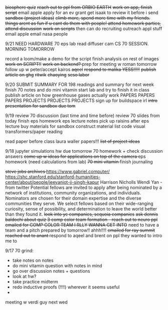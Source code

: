 
<s>biosphere quiz</s>
<s>reach out to ppl from ORBIO EARTH</s>
<s>work on app, finish script</s> email apple
apply for an ev grant
	get isaak to review it before i send
<s>sandbox (project ideas)</s>
<s>climb more, spend more time with my friends. things arent as fun if u cant do them with people! </s> 
<s>attend homework parties, attend discussion</s>
<s>work on scripts</s>
then can do recruiting outreach appl stuff
	email apple
	email nasa people
	

9/21
NEED HARDWARE
70
eps lab
read diffuser cam
CS 70 SESSION. MORNING TOMORROW

record a loom/make a demo for the script
	finish analysis on rest of images
	<s>work on SCRIPT!!</s>
<s>work on backend? </s>
prep for meeting w roman tomorrow
follow up w peter/accept kairos
<s>aqeel</s>
<s>respond to malika YESS!!!!!</s>
<s>publish article on ghg</s>
<s>ritwik</s>
<s>chaoying</s>
<s>seso labor</s>



9/20
SUBMIT SUMMARY FOR 198
readings and summary for next week 
finish 70 notes and do mini vitamin
start lab and try to finish it in class
publish article on how greenhouse gases actually work 
PAPERS PAPERS PAPERS
PROJECTS PROJECTS PROJECTS
sign up for buildspace irl
<s>intro presentation for sandbox due tom</s>

9/19
review 70 discussion (last time and time before)
review 70 slides from today
finish eps homework 
eps lecture notes
pick up raisins after eps lecture 
buy materials for sandbox
	construct material list
code visual transformers/paper reading

read paper before class
laura waller papers!!!
<s>list of project ideas</s>


9/18
jupyter simulations hw due tomorrow
70 homework + check discussion answers
<s>come up w ideas for applications on top of the camera </s>
eps homework (need calculations from lab)
<s>70 mini vitamin </s>
finish journaling

<s>steve jobs archives </s>
	https://www.gabriel.computer/
	https://shc.stanford.edu/stanford-humanities-center/about/people/jeevanjot-jj-singh-kapur
	Harrison Nicholls
	Wendi Yan - from twitter
	Potential fellows are invited to apply after being nominated by a network of institutions, community organizations, and individuals. Nominators are chosen for their domain expertise and the diverse communities they serve. We select fellows based on their wide-ranging curiosity, sense of possibility, and determination to leave the world better than they found it.
<s>look into yc companies, sequoia companies</s>
<s>ask dennis baldochi about quiz 3 </s>
<s>comp color team formation - reach out to neuro ppl</s>
<s>emailed for COMP COLOR TEAM I RLLY WANNA GET INTO</s>
	need to have a team and a pitch prepared by tomorrow!! ahhh!!!!
<s>emailed for ray summit</s>
<s>reached out to anant </s>
respond to aqeel and brent on ppl they wanted to intro me to



9/17
70 grind:
- take notes on notes
- do mini vitamin question with notes in mind
- go over discussion notes + questions
- look at hw?
- take practice midterm
- redo inductive proofs (!!!!) wherever it seems useful
- 


meeting w verdi guy next wed